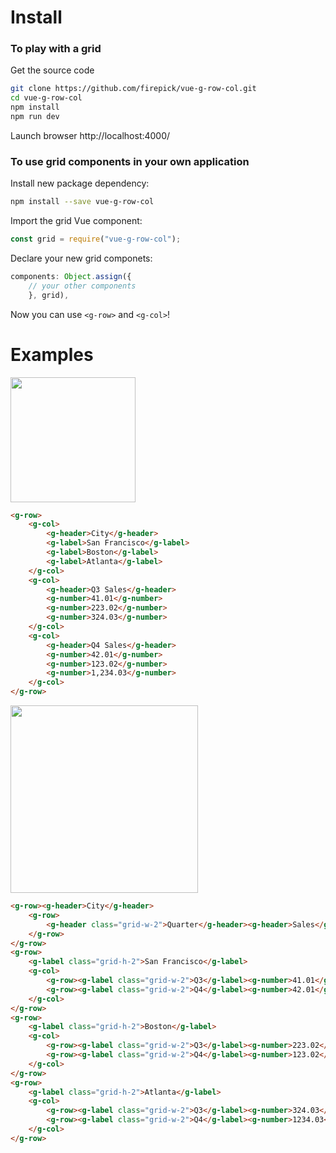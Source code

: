 
# Install

### To play with a grid

Get the source code
```bash
git clone https://github.com/firepick/vue-g-row-col.git
cd vue-g-row-col
npm install 
npm run dev
```

Launch browser http://localhost:4000/

### To use grid components in your own application

Install new package dependency:
```bash
npm install --save vue-g-row-col
```

Import the grid Vue component:
```js
const grid = require("vue-g-row-col");
```

Declare your new grid componets:
```js  
components: Object.assign({
    // your other components
    }, grid),
```

Now you can use `<g-row>` and `<g-col>`!


# Examples

<img src="https://raw.githubusercontent.com/firepick/vue-g-row-col/master/images/row-of-cols.png" height=200px>

```HTML
<g-row>
    <g-col>
        <g-header>City</g-header>
        <g-label>San Francisco</g-label>
        <g-label>Boston</g-label>
        <g-label>Atlanta</g-label>
    </g-col>
    <g-col>
        <g-header>Q3 Sales</g-header>
        <g-number>41.01</g-number>
        <g-number>223.02</g-number>
        <g-number>324.03</g-number>
    </g-col>
    <g-col>
        <g-header>Q4 Sales</g-header>
        <g-number>42.01</g-number>
        <g-number>123.02</g-number>
        <g-number>1,234.03</g-number>
    </g-col>
</g-row>
```

<img src="https://raw.githubusercontent.com/firepick/vue-g-row-col/master/images/rows-cols-rows.png" height=300px>

```HTML
<g-row><g-header>City</g-header>
    <g-row>
        <g-header class="grid-w-2">Quarter</g-header><g-header>Sales</g-header>
    </g-row>
</g-row>
<g-row>
    <g-label class="grid-h-2">San Francisco</g-label>
    <g-col>
        <g-row><g-label class="grid-w-2">Q3</g-label><g-number>41.01</g-number></g-row>
        <g-row><g-label class="grid-w-2">Q4</g-label><g-number>42.01</g-number></g-row>
    </g-col>
</g-row>
<g-row>
    <g-label class="grid-h-2">Boston</g-label>
    <g-col>
        <g-row><g-label class="grid-w-2">Q3</g-label><g-number>223.02</g-number></g-row>
        <g-row><g-label class="grid-w-2">Q4</g-label><g-number>123.02</g-number></g-row>
    </g-col>
</g-row>
<g-row>
    <g-label class="grid-h-2">Atlanta</g-label>
    <g-col>
        <g-row><g-label class="grid-w-2">Q3</g-label><g-number>324.03</g-number></g-row>
        <g-row><g-label class="grid-w-2">Q4</g-label><g-number>1234.03</g-number></g-row>
    </g-col>
</g-row>
```
